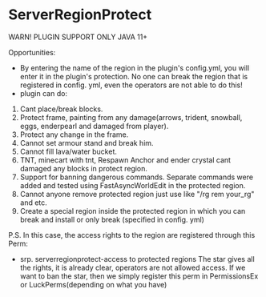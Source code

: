 # ServerRegionProtect

WARN! PLUGIN SUPPORT ONLY JAVA 11+

Opportunities:
- By entering the name of the region in the plugin's config.yml, you will enter it in the plugin's protection. No one can break the region that is registered in config. yml, even the operators are not able to do this!
- plugin can do:
1. Cant place/break blocks.
2. Protect frame, painting from any damage(arrows, trident, snowball, eggs, enderpearl and damaged from player).
3. Protect any change in the frame.
4. Cannot set armour stand and break him.
5. Cannot fill lava/water bucket.
6. TNT, minecart with tnt, Respawn Anchor and ender crystal cant damaged any blocks in protect region.
7. Support for banning dangerous commands. Separate commands were added and tested using FastAsyncWorldEdit in the protected region.
8. Cannot anyone remove protected region just use like "/rg rem your_rg" and etc.
9. Create a special region inside the protected region in which you can break and install or only break (specified in config. yml)

P.S.
In this case, the access rights to the region are registered through this Perm:
- srp. serverregionprotect-access to protected regions
The star gives all the rights, it is already clear, operators are not allowed access. If we want to ban the star, then we simply register this perm in PermissionsEx or LuckPerms(depending on what you have)
